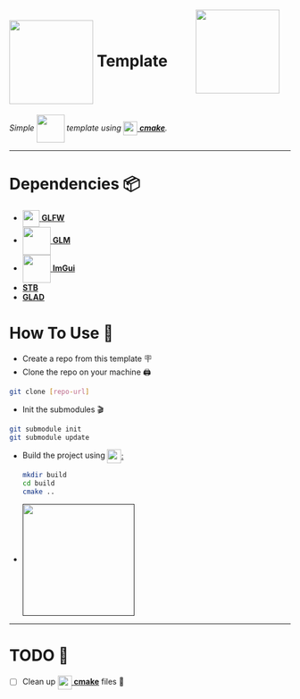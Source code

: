 <img src="https://www.wolframcloud.com/obj/resourcesystem/images/f2d/f2dcb501-fd59-4986-b598-2f30ac56d0ac/6009562e6fbfd7a5.png" align="right" width=150 style="margin:20px"/>

# <a href="https://www.opengl.org"><img src="https://upload.wikimedia.org/wikipedia/commons/e/e9/Opengl-logo.svg" align="center" width=150 style="margin:0px"/></a> Template


<em>Simple <a href="https://www.opengl.org"><img src="https://upload.wikimedia.org/wikipedia/commons/e/e9/Opengl-logo.svg" align="center" width=50/></h1></a> template using <a href="https://cmake.org/"><img src="https://upload.wikimedia.org/wikipedia/commons/thumb/1/13/Cmake.svg/2048px-Cmake.svg.png" width=25 align="center"/> **cmake**</a>.</em>

---

# Dependencies 📦

- <a href="https://www.glfw.org/"><img src="https://www.glfw.org/img/favicon/favicon-196x196.png" width=30 align="center"/> **GLFW**</a>
- <a href="https://github.com/g-truc/glm"><img src="https://upload.wikimedia.org/wikipedia/commons/5/5b/GLM_logo.png" align="center" width=50/> **GLM**</a>
- <a href="https://github.com/ocornut/imgui"><img src="https://png.pngtree.com/png-vector/20220917/ourmid/pngtree-word-dear-vector-decorative-zentangle-object-vector-illustration-hand-vector-png-image_39275940.png" align="center" width=50/> **ImGui**</a>
- <a href="https://github.com/nothings/stb">**STB**</a>
- <a href="https://glad.dav1d.de/"> **GLAD**</a>

# How To Use 🧠

- Create a repo from this template 🪧
- Clone the repo on your machine 🖨️
```sh
git clone [repo-url]
```
- Init the submodules 🎬
```sh
git submodule init
git submodule update
```
- Build the project using <a href="https://cmake.org/"><img src="https://upload.wikimedia.org/wikipedia/commons/thumb/1/13/Cmake.svg/2048px-Cmake.svg.png" width=25 align="center"/>:
  
  ```sh
  mkdir build
  cd build
  cmake ..
  ```

- <a href=""><img src="https://cdn-icons-png.flaticon.com/256/8819/8819105.png" align="center" width=200/></a>

---

# TODO 🤯
- [ ] Clean up <a href="https://cmake.org/"><img src="https://upload.wikimedia.org/wikipedia/commons/thumb/1/13/Cmake.svg/2048px-Cmake.svg.png" width=25 align="center"/> **cmake**</a> files 🧹